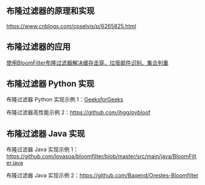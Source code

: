 ## 布隆过滤器的原理和实现

https://www.cnblogs.com/cpselvis/p/6265825.html

## 布隆过滤器的应用

[使用BloomFilter布隆过滤器解决缓存击穿、垃圾邮件识别、集合判重](https://blog.csdn.net/tianyaleixiaowu/article/details/74721877)

## 布隆过滤器 Python 实现

布隆过滤器 Python 实现示例 1：[GeeksforGeeks](https://www.geeksforgeeks.org/bloom-filters-introduction-and-python-implementation/)

布隆过滤器高性能示例 2：https://github.com/jhgg/pybloof

## 布隆过滤器 Java 实现

布隆过滤器 Java 实现示例 1：https://github.com/lovasoa/bloomfilter/blob/master/src/main/java/BloomFilter.java

布隆过滤器 Java 实现示例 2：https://github.com/Baqend/Orestes-Bloomfilter